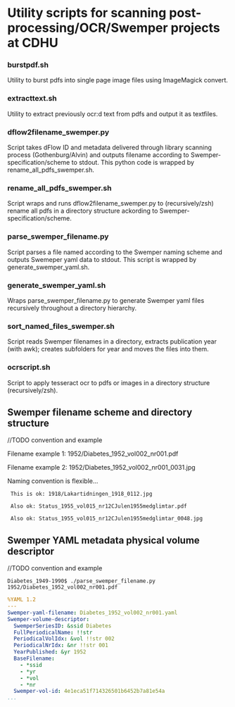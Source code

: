 # Utility scripts for scanning post-processing/OCR/Swemper projects at CDHU

### burstpdf.sh
Utility to burst pdfs into single page image files using ImageMagick convert.

### extracttext.sh
Utility to extract previously ocr:d text from pdfs and output it as textfiles.

### dflow2filename_swemper.py
Script takes dFlow ID and metadata delivered through library scanning process (Gothenburg/Alvin) and outputs filename according to Swemper-specification/scheme to stdout. This python code is wrapped by rename_all_pdfs_swemper.sh.

### rename_all_pdfs_swemper.sh
Script wraps and runs dflow2filename_swemper.py to (recursively/zsh) rename all pdfs in a directory structure ackording to Swemper-specification/scheme.

### parse_swemper_filename.py
Script parses a file named according to the Swemper naming scheme and outputs Swemeper yaml data to stdout. This script is wrapped by generate_swemper_yaml.sh.

### generate_swemper_yaml.sh
Wraps parse_swemper_filename.py to generate Swemper yaml files recursively throughout a directory hierarchy.

### sort_named_files_swemper.sh
Script reads Swemper filenames in a directory, extracts publication year (with awk); creates subfolders for year and moves the files into them.

### ocrscript.sh
Script to apply tesseract ocr to pdfs or images in a directory structure (recursively/zsh).

## Swemper filename scheme and directory structure
//TODO convention and example

 Filename example 1: 1952/Diabetes_1952_vol002_nr001.pdf
 
 Filename example 2: 1952/Diabetes_1952_vol002_nr001_0031.jpg
 
 Naming convention is flexible...
 
     This is ok: 1918/Lakartidningen_1918_0112.jpg
 
     Also ok: Status_1955_vol015_nr12CJulen1955medglimtar.pdf
 
     Also ok: Status_1955_vol015_nr12CJulen1955medglimtar_0048.jpg

## Swemper YAML metadata physical volume descriptor
//TODO convention and example

```shell
Diabetes_1949-1990$ ./parse_swemper_filename.py 1952/Diabetes_1952_vol002_nr001.pdf
```

```yaml
%YAML 1.2
---
Swemper-yaml-filename: Diabetes_1952_vol002_nr001.yaml
Swemper-volume-descriptor:
  SwemperSeriesID: &ssid Diabetes
  FullPeriodicalName: !!str 
  PeriodicalVolIdx: &vol !!str 002
  PeriodicalNrIdx: &nr !!str 001
  YearPublished: &yr 1952
  BaseFilename: 
    - *ssid
    - *yr
    - *vol
    - *nr
  Swemper-vol-id: 4e1eca51f714326501b6452b7a81e54a
...
```


